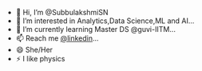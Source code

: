 - 👋 Hi, I’m @SubbulakshmiSN
- 👀 I’m interested in Analytics,Data Science,ML and AI...
- 🌱 I’m currently learning Master DS @guvi-IITM...
- 📫 Reach me [@linkedin](https://www.linkedin.com/in/subbulakshmis/)...
- 😄 She/Her 
- ⚡ I like physics 

<!---
SubbulakshmiSN/SubbulakshmiSN is a ✨ special ✨ repository because its `README.md` (this file) appears on your GitHub profile.
You can click the Preview link to take a look at your changes.
--->

